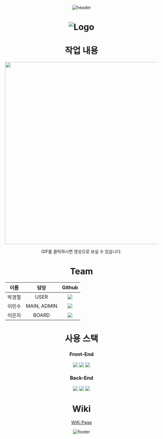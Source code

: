 <div align="center">

![header](https://capsule-render.vercel.app/api?type=waving&color=timeGradient&height=250&section=header&text=안녕하세요.%20TEAM4입니다!&fontSize=35)

# ![Logo](https://user-images.githubusercontent.com/83705076/210174987-e68d2566-0258-4f93-be88-6ea95ab71fa2.svg)

# 작업 내용
<a href="https://youtu.be/Pi-B9VI3zL8"><img width="600" src="https://user-images.githubusercontent.com/83705076/210191756-ca45c9eb-b20b-4aa7-8d22-9cf1e0d2ea96.gif"></a>

GIF를 클릭하시면 영상으로 보실 수 있습니다.

# Team

| 이름 | 담당 | Github|
| :---: | :---: | :---:|
| 박경철 | USER | <a href="https://github.com/kyungcheol1"><img src="https://img.shields.io/badge/kyungcheol1-8f00ff?style=for-the-badge&logo=github"/></a> |
| 이민수 | MAIN, ADMIN | <a href="https://github.com/cloudcoke"><img src="https://img.shields.io/badge/cloudcoke-6163ff?style=for-the-badge&logo=github"/></a> |
| 이은지 | BOARD | <a href="https://github.com/mooddddd"><img src="https://img.shields.io/badge/mooddddd-9a62e6?style=for-the-badge&logo=github"/></a> |

# 사용 스택

### Front-End

<img src="https://img.shields.io/badge/HTML-E34F26?style=for-the-badge&logo=html5&logoColor=white"/>
<img src="https://img.shields.io/badge/CSS-1572B6?style=for-the-badge&logo=css3&logoColor=white"/></a>
<img src="https://img.shields.io/badge/Javascript-FFCD00?style=for-the-badge&logo=JavaScript&logoColor=white"/></a>

### Back-End

<img src="https://img.shields.io/badge/Node.js-339933?style=for-the-badge&logo=node.js&logoColor=white"/></a>
<img src="https://img.shields.io/badge/MySQL-4479A1?style=for-the-badge&logo=mysql&logoColor=white"/></a>
<img src="https://img.shields.io/badge/Express-000000?style=for-the-badge&logo=express&logoColor=white"/></a>

# Wiki

[WiKi Page](https://github.com/kyungcheol1/4team/wiki)


![footer](https://capsule-render.vercel.app/api?type=waving&color=timeGradient&height=200&section=footer&text=Thanks&fontAlignY=70&fontSize=35)

</div>
